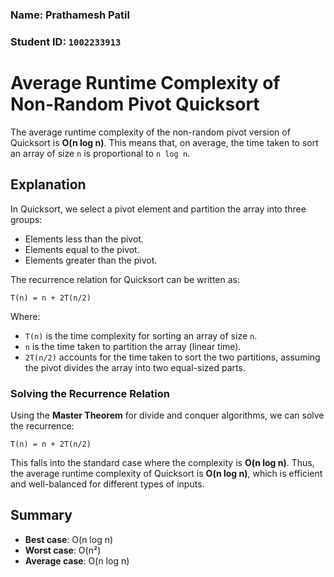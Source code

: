 
### Name: Prathamesh Patil  
### Student ID: `1002233913`

# Average Runtime Complexity of Non-Random Pivot Quicksort

The average runtime complexity of the non-random pivot version of Quicksort is **O(n log n)**. This means that, on average, the time taken to sort an array of size `n` is proportional to `n log n`.

## Explanation

In Quicksort, we select a pivot element and partition the array into three groups:
- Elements less than the pivot.
- Elements equal to the pivot.
- Elements greater than the pivot.

The recurrence relation for Quicksort can be written as:

```
T(n) = n + 2T(n/2)
```

Where:
- `T(n)` is the time complexity for sorting an array of size `n`.
- `n` is the time taken to partition the array (linear time).
- `2T(n/2)` accounts for the time taken to sort the two partitions, assuming the pivot divides the array into two equal-sized parts.

### Solving the Recurrence Relation

Using the **Master Theorem** for divide and conquer algorithms, we can solve the recurrence:

```
T(n) = n + 2T(n/2)
```

This falls into the standard case where the complexity is **O(n log n)**. Thus, the average runtime complexity of Quicksort is **O(n log n)**, which is efficient and well-balanced for different types of inputs.

## Summary
- **Best case**: O(n log n)
- **Worst case**: O(n²)
- **Average case**: O(n log n)
